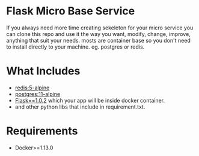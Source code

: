 # Flask Micro Base Service
If you always need more time creating sekeleton for your micro service you can clone this repo and use it the way you want, modify, change, improve, anything that suit your needs. mosts are container base so you don't need to install directly to your machine. eg. postgres or redis.


# What Includes
* [redis:5-alpine](https://hub.docker.com/_/redis)
* [postgres:11-alpine](https://hub.docker.com/_/postgres)
* [Flask==1.0.2](http://flask.pocoo.org/) which your app will be inside docker container.
* and other python libs that include in requirement.txt.

# Requirements
* Docker>=1.13.0
